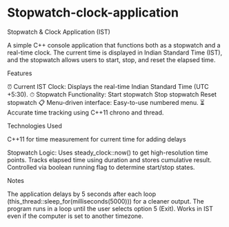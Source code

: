 # Stopwatch-clock-application
Stopwatch & Clock Application (IST)

A simple C++ console application that functions both as a stopwatch and a real-time clock. The current time is displayed in Indian Standard Time (IST), and the stopwatch allows users to start, stop, and reset the elapsed time.

Features

⏰ Current IST Clock: Displays the real-time Indian Standard Time (UTC +5:30).
⏱ Stopwatch Functionality:
Start stopwatch
Stop stopwatch
Reset stopwatch
📋 Menu-driven interface: Easy-to-use numbered menu.
⏳ Accurate time tracking using C++11 chrono and thread.

Technologies Used

C++11
<chrono> for time measurement
<ctime> for current time
<thread> for adding delays

Stopwatch Logic:
Uses steady_clock::now() to get high-resolution time points.
Tracks elapsed time using duration<double> and stores cumulative result.
Controlled via boolean running flag to determine start/stop states.

Notes

The application delays by 5 seconds after each loop (this_thread::sleep_for(milliseconds(5000))) for a cleaner output.
The program runs in a loop until the user selects option 5 (Exit).
Works in IST even if the computer is set to another timezone.
